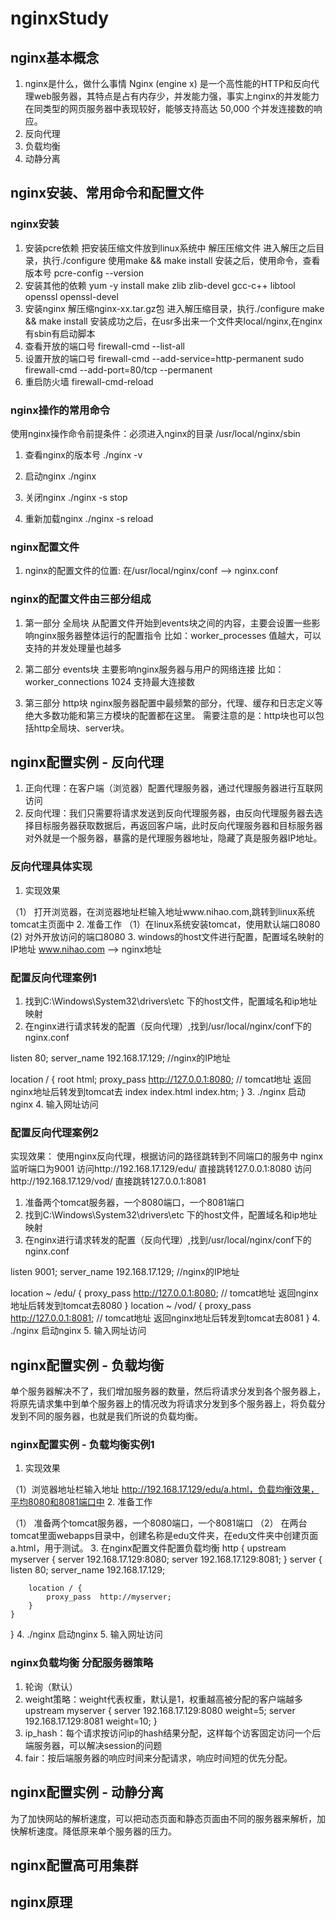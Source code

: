 # nginxStudy

## nginx基本概念

1. nginx是什么，做什么事情
  Nginx (engine x) 是一个高性能的HTTP和反向代理web服务器，其特点是占有内存少，并发能力强，事实上nginx的并发能力在同类型的网页服务器中表现较好，能够支持高达 50,000 个并发连接数的响应。
2. 反向代理
3. 负载均衡
4. 动静分离

## nginx安装、常用命令和配置文件

### nginx安装

1. 安装pcre依赖
把安装压缩文件放到linux系统中
解压压缩文件
进入解压之后目录，执行./configure
使用make && make install
安装之后，使用命令，查看版本号 pcre-config --version
2. 安装其他的依赖
yum -y install make zlib zlib-devel gcc-c++ libtool openssl openssl-devel
3. 安装nginx
解压缩nginx-xx.tar.gz包
进入解压缩目录，执行./configure
make && make install
安装成功之后，在usr多出来一个文件夹local/nginx,在nginx有sbin有启动脚本
4. 查看开放的端口号
firewall-cmd --list-all
5. 设置开放的端口号
firewall-cmd --add-service=http-permanent
sudo firewall-cmd --add-port=80/tcp --permanent
6. 重启防火墙
firewall-cmd-reload

### nginx操作的常用命令

使用nginx操作命令前提条件：必须进入nginx的目录
/usr/local/nginx/sbin

1. 查看nginx的版本号
./nginx -v

2. 启动nginx
./nginx

3. 关闭nginx
./nginx -s stop

4. 重新加载nginx
./nginx -s reload

### nginx配置文件

1. nginx的配置文件的位置:
在/usr/local/nginx/conf  --> nginx.conf

### nginx的配置文件由三部分组成

1. 第一部分 全局块
从配置文件开始到events块之间的内容，主要会设置一些影响nginx服务器整体运行的配置指令
比如：worker_processes 值越大，可以支持的并发处理量也越多

2. 第二部分 events块
主要影响nginx服务器与用户的网络连接
比如： worker_connections  1024   支持最大连接数

3. 第三部分 http块
nginx服务器配置中最频繁的部分，代理、缓存和日志定义等绝大多数功能和第三方模块的配置都在这里。
需要注意的是：http块也可以包括http全局块、server块。

## nginx配置实例 - 反向代理

1. 正向代理：在客户端（浏览器）配置代理服务器，通过代理服务器进行互联网访问
2. 反向代理：我们只需要将请求发送到反向代理服务器，由反向代理服务器去选择目标服务器获取数据后，再返回客户端，此时反向代理服务器和目标服务器对外就是一个服务器，暴露的是代理服务器地址，隐藏了真是服务器IP地址。

### 反向代理具体实现

1. 实现效果

（1） 打开浏览器，在浏览器地址栏输入地址www.nihao.com,跳转到linux系统tomcat主页面中
2. 准备工作
（1）在linux系统安装tomcat，使用默认端口8080
 (2) 对外开放访问的端口8080
3. windows的host文件进行配置，配置域名映射的IP地址 www.nihao.com --> nginx地址

### 配置反向代理案例1

1. 找到C:\Windows\System32\drivers\etc 下的host文件，配置域名和ip地址映射
2. 在nginx进行请求转发的配置（反向代理）,找到/usr/local/nginx/conf下的nginx.conf

listen       80;
server_name  192.168.17.129;  //nginx的IP地址

location / {
    root   html;
    proxy_pass  http://127.0.0.1:8080;    // tomcat地址    返回nginx地址后转发到tomcat去
    index  index.html index.htm;
}
3. ./nginx  启动nginx
4. 输入网址访问

### 配置反向代理案例2

实现效果：
使用nginx反向代理，根据访问的路径跳转到不同端口的服务中
nginx监听端口为9001
访问http://192.168.17.129/edu/      直接跳转127.0.0.1:8080
访问http://192.168.17.129/vod/      直接跳转127.0.0.1:8081

1. 准备两个tomcat服务器，一个8080端口，一个8081端口
2. 找到C:\Windows\System32\drivers\etc 下的host文件，配置域名和ip地址映射
3. 在nginx进行请求转发的配置（反向代理）,找到/usr/local/nginx/conf下的nginx.conf

listen       9001;
server_name  192.168.17.129;  //nginx的IP地址

location ~ /edu/ {
    proxy_pass  http://127.0.0.1:8080;    // tomcat地址    返回nginx地址后转发到tomcat去8080
}
location ~ /vod/ {
    proxy_pass  http://127.0.0.1:8081;    // tomcat地址    返回nginx地址后转发到tomcat去8081
}
4. ./nginx  启动nginx
5. 输入网址访问

## nginx配置实例 - 负载均衡

单个服务器解决不了，我们增加服务器的数量，然后将请求分发到各个服务器上，将原先请求集中到单个服务器上的情况改为将请求分发到多个服务器上，将负载分发到不同的服务器，也就是我们所说的负载均衡。

### nginx配置实例 - 负载均衡实例1

1. 实现效果

（1）浏览器地址栏输入地址 http://192.168.17.129/edu/a.html，负载均衡效果，平均8080和8081端口中
2. 准备工作

（1） 准备两个tomcat服务器，一个8080端口，一个8081端口
（2） 在两台tomcat里面webapps目录中，创建名称是edu文件夹，在edu文件夹中创建页面a.html，用于测试。
3. 在nginx配置文件配置负载均衡
http {
    upstream myserver {
        server  192.168.17.129:8080;
        server  192.168.17.129:8081;
    }
    server {
        listen       80;
        server_name  192.168.17.129;

        location / {
            proxy_pass  http://myserver;
        }
    }
}
4. ./nginx  启动nginx
5. 输入网址访问

### nginx负载均衡 分配服务器策略

1. 轮询（默认）
2. weight策略：weight代表权重，默认是1，权重越高被分配的客户端越多
upstream myserver {
    server  192.168.17.129:8080 weight=5;
    server  192.168.17.129:8081 weight=10;
}
3. ip_hash：每个请求按访问ip的hash结果分配，这样每个访客固定访问一个后端服务器，可以解决session的问题
4. fair：按后端服务器的响应时间来分配请求，响应时间短的优先分配。

## nginx配置实例 - 动静分离

为了加快网站的解析速度，可以把动态页面和静态页面由不同的服务器来解析，加快解析速度。降低原来单个服务器的压力。

## nginx配置高可用集群

## nginx原理
